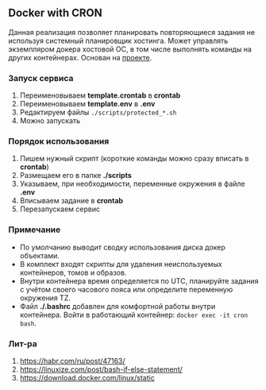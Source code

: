 ## Docker with CRON 

Данная реализация позволяет планировать повторяющиеся задания не используя системный планировщик хостинга. Может управлять экземпляром докера хостовой ОС, в том числе выполнять команды на других контейнерах. Основан на [проекте](https://github.com/clockworksoul/docker-gc-cron).

### Запуск сервиса
1. Переименовываем **template.crontab** в **crontab**
2. Переименовываем **template.env** в **.env**
3. Редактируем файлы `./scripts/protected_*.sh`
4. Можно запускать

### Порядок использования
1. Пишем нужный скрипт (короткие команды можно сразу вписать в **crontab**)
2. Размещаем его в папке **./scripts**
3. Указываем, при необходимости, переменные окружения в файле **.env**
4. Вписываем задание в **crontab**
5. Перезапускаем сервис

### Примечание
- По умолчанию выводит сводку использования диска докер объектами.
- В комплект входят скрипты для удаления неиспользуемых контейнеров, томов и образов.
- Внутри контейнера время определяется по UTC, планируйте задания с учётом своего часового пояса или определите переменную окружения TZ.
- Файл **./.bashrc** добавлен для комфортной работы внутри контейнера. Войти в работающий контейнер: `docker exec -it cron bash`.

### Лит-ра
1. https://habr.com/ru/post/47163/  
2. https://linuxize.com/post/bash-if-else-statement/
3. https://download.docker.com/linux/static
